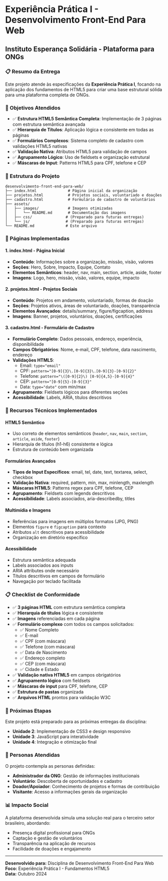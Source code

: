 # Experiência Prática I - Desenvolvimento Front-End Para Web
## Instituto Esperança Solidária - Plataforma para ONGs

### 📋 Resumo da Entrega

Este projeto atende às especificações da **Experiência Prática I**, focando na aplicação dos fundamentos de HTML5 para criar uma base estrutural sólida para uma plataforma completa de ONGs.

### 🎯 Objetivos Atendidos

- ✅ **Estrutura HTML5 Semântica Completa**: Implementação de 3 páginas com estrutura semântica avançada
- ✅ **Hierarquia de Títulos**: Aplicação lógica e consistente em todas as páginas
- ✅ **Formulários Complexos**: Sistema completo de cadastro com validações HTML5 nativas
- ✅ **Validação Nativa**: Atributos HTML5 para validação de campos
- ✅ **Agrupamento Lógico**: Uso de fieldsets e organização estrutural
- ✅ **Máscaras de Input**: Patterns HTML5 para CPF, telefone e CEP

### 📁 Estrutura do Projeto

```
desenvolvimento-front-end-para-web/
├── index.html              # Página inicial da organização
├── projetos.html           # Projetos sociais, voluntariado e doações
├── cadastro.html           # Formulário de cadastro de voluntários
├── assets/
│   ├── images/             # Imagens otimizadas
│   │   └── README.md       # Documentação das imagens
│   ├── css/               # (Preparado para futuras entregas)
│   └── js/                # (Preparado para futuras entregas)
└── README.md              # Este arquivo
```

### 📄 Páginas Implementadas

#### 1. **index.html** - Página Inicial
- **Conteúdo**: Informações sobre a organização, missão, visão, valores
- **Seções**: Hero, Sobre, Impacto, Equipe, Contato
- **Elementos Semânticos**: header, nav, main, section, article, aside, footer
- **Imagens**: Logo, hero, missão, visão, valores, equipe, impacto

#### 2. **projetos.html** - Projetos Sociais
- **Conteúdo**: Projetos em andamento, voluntariado, formas de doação
- **Seções**: Projetos ativos, áreas de voluntariado, doações, transparência
- **Elementos Avançados**: details/summary, figure/figcaption, address
- **Imagens**: Banner, projetos, voluntários, doações, certificações

#### 3. **cadastro.html** - Formulário de Cadastro
- **Formulário Completo**: Dados pessoais, endereço, experiência, disponibilidade
- **Campos Obrigatórios**: Nome, e-mail, CPF, telefone, data nascimento, endereço
- **Validações HTML5**: 
  - Email: `type="email"`
  - CPF: `pattern="[0-9]{3}\.[0-9]{3}\.[0-9]{3}-[0-9]{2}"`
  - Telefone: `pattern="\([0-9]{2}\) [0-9]{4,5}-[0-9]{4}"`
  - CEP: `pattern="[0-9]{5}-[0-9]{3}"`
  - Data: `type="date"` com min/max
- **Agrupamento**: Fieldsets lógicos para diferentes seções
- **Acessibilidade**: Labels, ARIA, títulos descritivos

### 🔧 Recursos Técnicos Implementados

#### **HTML5 Semântico**
- Uso correto de elementos semânticos (`header`, `nav`, `main`, `section`, `article`, `aside`, `footer`)
- Hierarquia de títulos (h1-h6) consistente e lógica
- Estrutura de conteúdo bem organizada

#### **Formulários Avançados**
- **Tipos de Input Específicos**: email, tel, date, text, textarea, select, checkbox
- **Validação Nativa**: required, pattern, min, max, minlength, maxlength
- **Máscaras HTML5**: Patterns regex para CPF, telefone, CEP
- **Agrupamento**: Fieldsets com legends descritivos
- **Acessibilidade**: Labels associados, aria-describedby, titles

#### **Multimídia e Imagens**
- Referências para imagens em múltiplos formatos (JPG, PNG)
- Elementos `figure` e `figcaption` para contexto
- Atributos `alt` descritivos para acessibilidade
- Organização em diretório específico

#### **Acessibilidade**
- Estrutura semântica adequada
- Labels associados aos inputs
- ARIA attributes onde necessário
- Títulos descritivos em campos de formulário
- Navegação por teclado facilitada

### 📋 Checklist de Conformidade

- ✅ **3 páginas HTML** com estrutura semântica completa
- ✅ **Hierarquia de títulos** lógica e consistente
- ✅ **Imagens** referenciadas em cada página
- ✅ **Formulário complexo** com todos os campos solicitados:
  - ✅ Nome Completo
  - ✅ E-mail  
  - ✅ CPF (com máscara)
  - ✅ Telefone (com máscara)
  - ✅ Data de Nascimento
  - ✅ Endereço completo
  - ✅ CEP (com máscara)
  - ✅ Cidade e Estado
- ✅ **Validação nativa HTML5** em campos obrigatórios
- ✅ **Agrupamento lógico** com fieldsets
- ✅ **Máscaras de input** para CPF, telefone, CEP
- ✅ **Estrutura de pastas** organizada
- ✅ **Arquivos HTML** prontos para validação W3C

### 🚀 Próximas Etapas

Este projeto está preparado para as próximas entregas da disciplina:
- **Unidade 2**: Implementação de CSS3 e design responsivo
- **Unidade 3**: JavaScript para interatividade
- **Unidade 4**: Integração e otimização final

### 👥 Personas Atendidas

O projeto contempla as personas definidas:
- **Administrador da ONG**: Gestão de informações institucionais
- **Voluntário**: Descoberta de oportunidades e cadastro
- **Doador/Apoiador**: Conhecimento de projetos e formas de contribuição
- **Visitante**: Acesso a informações gerais da organização

### 📊 Impacto Social

A plataforma desenvolvida simula uma solução real para o terceiro setor brasileiro, abordando:
- Presença digital profissional para ONGs
- Captação e gestão de voluntários
- Transparência na aplicação de recursos
- Facilidade de doações e engajamento

---

**Desenvolvido para:** Disciplina de Desenvolvimento Front-End Para Web  
**Foco:** Experiência Prática I - Fundamentos HTML5  
**Data:** Outubro 2024